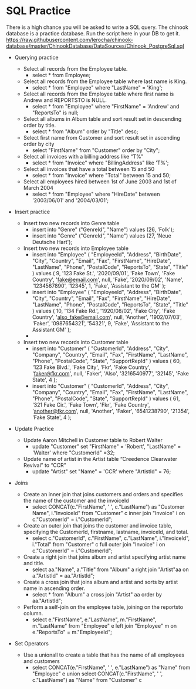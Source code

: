# SQL Practice
There is a high chance you will be asked to write a SQL query. The chinook database is a practice database. Run the script here in your DB to get it.
https://raw.githubusercontent.com/lerocha/chinook-database/master/ChinookDatabase/DataSources/Chinook_PostgreSql.sql
- Querying practice
    - Select all records from the Employee table.
        - select * from Employee;
    - Select all records from the Employee table where last name is King.
        - select * from "Employee" where "LastName" = 'King';
    - Select all records from the Employee table where first name is Andrew and REPORTSTO is NULL.
        - select * from "Employee"
            where "FirstName" = 'Andrew' and "ReportsTo" is null;
    -  Select all albums in Album table and sort result set in descending order by title.
        - select * from "Album"
            order by "Title" desc;
    - Select first name from Customer and sort result set in ascending order by city
        - select "FirstName" from "Customer"
            order by "City";
    - Select all invoices with a billing address like “T%”
        - select * from "Invoice"
            where "BillingAddress" like 'T%';
    - Select all invoices that have a total between 15 and 50
        - select * from "Invoice"
            where "Total" between 15 and 50;
    - Select all employees hired between 1st of June 2003 and 1st of March 2004
        - select * from "Employee"
            where "HireDate" between '2003/06/01' and '2004/03/01';
- Insert practice
    - Insert two new records into Genre table
        - insert into "Genre" ("GenreId", "Name") values (26, 'Folk');
        - insert into "Genre" ("GenreId", "Name") values (27, 'Neue Deutsche Hart');
    - Insert two new records into Employee table
        - insert into "Employee" (
	            "EmployeeId", "Address", "BirthDate", "City", "Country", "Email", "Fax", "FirstName", "HireDate", "LastName", "Phone", "PostalCode", "ReportsTo", "State", "Title"
            ) values (
	            9, '123 Fake St.', '2020/09/01', 'Fake Town', 'Fake Country', 'fake@email.com',	null, 'Fake', '2020/09/02', 'Name', '1234567890', '12345', 1, 'Fake', 'Assistant to the GM'
            );
        - insert into "Employee" (
                "EmployeeId", "Address", "BirthDate", "City", "Country", "Email", "Fax", 
                "FirstName", "HireDate", "LastName", "Phone", "PostalCode", "ReportsTo", 
                "State", "Title"
          ) values (
                10, '134 Fake Rd.', '1920/08/02', 'Fake City', 'Fake Country', 'also_fake@email.com', null,
                'Another', '1902/07/03', 'Faker', '0987654321', '54321', 9, 'Fake', 'Assistant to the Assistant GM'
          );
        - 
    - Insert two new records into Customer table
        - insert into "Customer" ( 
	        "CustomerId", "Address", "City", "Company", "Country", "Email", "Fax", "FirstName", "LastName", "Phone", "PostalCode", "State", "SupportRepId"
          ) values ( 
	        60, '123 Fake Blvd.', 'Fake City', 'Fkr', 'Fake Country', 'faker@fkr.com', null, 'Faker', 'Also', '3216540977', '32145', 'Fake State', 4
          );
        - insert into "Customer" ( 
	        "CustomerId", "Address", "City", "Company", "Country", "Email", "Fax", "FirstName", "LastName", "Phone", "PostalCode", "State", "SupportRepId"
          ) values ( 
	        61, '321 Fake Cir.', 'Fake Town', 'Fkr', 'Fake Country', 'another@fkr.com', null, 'Another', 'Faker', '6541238790', '21354', 'Fake State', 4
          );
          
- Update Practice
    - Update Aaron Mitchell in Customer table to Robert Walter
        - update "Customer" set "FirstName" = 'Robert', "LastName" =     'Walter' where "CustomerId" =32;
    - Update name of artist in the Artist table “Creedence Clearwater Revival” to “CCR”
        - update "Artist" set "Name" = 'CCR' where "ArtistId" = 76;
- Joins
    - Create an inner join that joins customers and orders and specifies the name of the customer and the invoiceId
        - select CONCAT(c."FirstName", ' ', c."LastName") as "Customer Name", i."InvoiceId"
          from "Customer" c inner join "Invoice" i on c."CustomerId"  = i."CustomerId";
    - Create an outer join that joins the customer and invoice table, specifying the CustomerId, firstname, lastname, invoiceId, and total.
        - select c."CustomerId", c."FirstName", c."LastName", i."InvoiceId", i."Total"
          from "Customer" c full outer join "Invoice" i on c."CustomerId" = i."CustomerId";
    - Create a right join that joins album and artist specifying artist name and title.
        - select aa."Name", a."Title" 
            from "Album" a right join "Artist"aa on a."ArtistId" = aa."ArtistId";
    - Create a cross join that joins album and artist and sorts by artist name in ascending order.
        - select * from "Album" a cross join "Artist" aa order by aa."ArtistId";
    - Perform a self-join on the employee table, joining on the reportsto column.
        - select e."FirstName", e."LastName", m."FirstName", m."LastName" from "Employee" e left join "Employee" m on e."ReportsTo" = m."EmployeeId";
- Set Operators
    - Use a unionall to create a table that has the name of all employees and customers
        - select CONCAT(e."FirstName", ' ', e."LastName") as "Name"
            from "Employee" e
            union
          select CONCAT(c."FirstName", ' ', c."LastName") as "Name"
            from "Customer" c